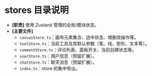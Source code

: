 # stores 目录说明

- **[职责]** 使用 Zustand 管理的全局/模块状态。
- **[主要文件]**
  - `canvasStore.ts`：画布元素集合、选中状态、增删改操作等。
  - `toolStore.ts`：当前工具及其默认参数（笔、线、矩形、文本等）。
  - `commentStore.ts`：评论列表、面板开关、当前创建状态等。
  - `userStore.ts`：用户信息（预留扩展）。
  - `chatStore.ts`：聊天消息（预留扩展）。
  - `index.ts`：store 的集中导出。
